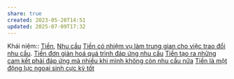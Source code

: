 ```yaml
---
share: true
created: 2023-05-26T14:51
updated: 2025-07-09T17:32
---
```

Khái niệm:: [Tiền](../../%CE%9E%20Kh%C3%A1i%20ni%E1%BB%87m/Ti%E1%BB%81n.md), [Nhu cầu](%E2%9A%A1%E2%9A%A1Hi%E1%BB%83u%20bi%E1%BA%BFt%20s%C3%A2u/%CE%9E%20Kh%C3%A1i%20ni%E1%BB%87m/X%C3%A2y%20d%E1%BB%B1ng%20d%E1%BB%B1%20%C3%A1n/Qu%E1%BA%A3n%20l%C3%BD%20d%E1%BB%B1%20%C3%A1n/Nhu%20c%E1%BA%A7u.md)
[Tiền có nhiệm vụ làm trung gian cho việc trao đổi nhu cầu](./Ti%E1%BB%81n%20c%C3%B3%20nhi%E1%BB%87m%20v%E1%BB%A5%20l%C3%A0m%20trung%20gian%20cho%20vi%E1%BB%87c%20trao%20%C4%91%E1%BB%95i%20nhu%20c%E1%BA%A7u.md). [Tiền đơn giản hoá quá trình đáp ứng nhu cầu](./Ti%E1%BB%81n%20%C4%91%C6%A1n%20gi%E1%BA%A3n%20ho%C3%A1%20qu%C3%A1%20tr%C3%ACnh%20%C4%91%C3%A1p%20%E1%BB%A9ng%20nhu%20c%E1%BA%A7u.md)
[Tiền tạo ra những cam kết phải đáp ứng mà nhiều khi mình không còn nhu cầu nữa](./Ti%E1%BB%81n%20t%E1%BA%A1o%20ra%20nh%E1%BB%AFng%20cam%20k%E1%BA%BFt%20ph%E1%BA%A3i%20%C4%91%C3%A1p%20%E1%BB%A9ng%20m%C3%A0%20nhi%E1%BB%81u%20khi%20m%C3%ACnh%20kh%C3%B4ng%20c%C3%B2n%20nhu%20c%E1%BA%A7u%20n%E1%BB%AFa.md) 
[Tiền là một động lực ngoại sinh cực kỳ tốt](./Ti%E1%BB%81n%20l%C3%A0%20m%E1%BB%99t%20%C4%91%E1%BB%99ng%20l%E1%BB%B1c%20ngo%E1%BA%A1i%20sinh%20c%E1%BB%B1c%20k%E1%BB%B3%20t%E1%BB%91t.md) 
